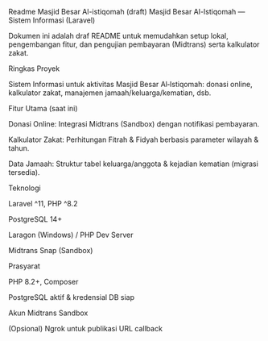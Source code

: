 Readme Masjid Besar Al-istiqomah (draft)
Masjid Besar Al-Istiqomah — Sistem Informasi (Laravel)

Dokumen ini adalah draf README untuk memudahkan setup lokal, pengembangan fitur, dan pengujian pembayaran (Midtrans) serta kalkulator zakat.

Ringkas Proyek

Sistem Informasi untuk aktivitas Masjid Besar Al‑Istiqomah: donasi online, kalkulator zakat, manajemen jamaah/keluarga/kematian, dsb.

Fitur Utama (saat ini)

Donasi Online: Integrasi Midtrans (Sandbox) dengan notifikasi pembayaran.

Kalkulator Zakat: Perhitungan Fitrah & Fidyah berbasis parameter wilayah & tahun.

Data Jamaah: Struktur tabel keluarga/anggota & kejadian kematian (migrasi tersedia).

Teknologi

Laravel ^11, PHP ^8.2

PostgreSQL 14+

Laragon (Windows) / PHP Dev Server

Midtrans Snap (Sandbox)

Prasyarat

PHP 8.2+, Composer

PostgreSQL aktif & kredensial DB siap

Akun Midtrans Sandbox

(Opsional) Ngrok untuk publikasi URL callback
